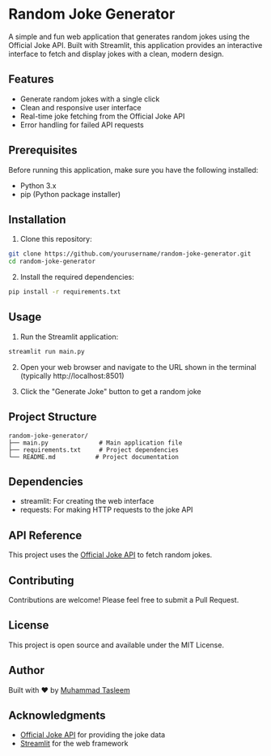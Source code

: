 # Random Joke Generator

A simple and fun web application that generates random jokes using the Official Joke API. Built with Streamlit, this application provides an interactive interface to fetch and display jokes with a clean, modern design.

## Features

- Generate random jokes with a single click
- Clean and responsive user interface
- Real-time joke fetching from the Official Joke API
- Error handling for failed API requests

## Prerequisites

Before running this application, make sure you have the following installed:

- Python 3.x
- pip (Python package installer)

## Installation

1. Clone this repository:
```bash
git clone https://github.com/yourusername/random-joke-generator.git
cd random-joke-generator
```

2. Install the required dependencies:
```bash
pip install -r requirements.txt
```

## Usage

1. Run the Streamlit application:
```bash
streamlit run main.py
```

2. Open your web browser and navigate to the URL shown in the terminal (typically http://localhost:8501)

3. Click the "Generate Joke" button to get a random joke

## Project Structure

```
random-joke-generator/
├── main.py              # Main application file
├── requirements.txt     # Project dependencies
└── README.md           # Project documentation
```

## Dependencies

- streamlit: For creating the web interface
- requests: For making HTTP requests to the joke API

## API Reference

This project uses the [Official Joke API](https://official-joke-api.appspot.com/) to fetch random jokes.

## Contributing

Contributions are welcome! Please feel free to submit a Pull Request.

## License

This project is open source and available under the MIT License.

## Author

Built with ❤️ by [Muhammad Tasleem](https://github.com/TasleemSiddiqui)

## Acknowledgments

- [Official Joke API](https://official-joke-api.appspot.com/) for providing the joke data
- [Streamlit](https://streamlit.io/) for the web framework

